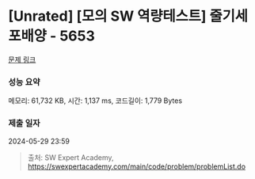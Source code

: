 # [Unrated] [모의 SW 역량테스트] 줄기세포배양 - 5653 

[문제 링크](https://swexpertacademy.com/main/code/problem/problemDetail.do?contestProbId=AWXRJ8EKe48DFAUo) 

### 성능 요약

메모리: 61,732 KB, 시간: 1,137 ms, 코드길이: 1,779 Bytes

### 제출 일자

2024-05-29 23:59



> 출처: SW Expert Academy, https://swexpertacademy.com/main/code/problem/problemList.do